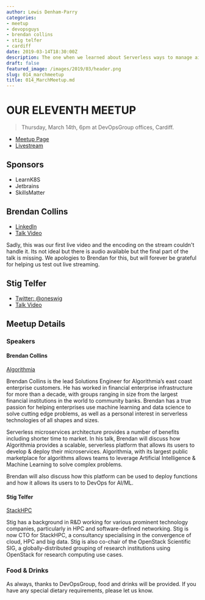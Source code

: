 ```yaml
---
author: Lewis Denham-Parry
categories:
- meetup
- devopsguys
- brendan collins
- stig telfer
- cardiff
date: 2019-03-14T18:30:00Z
description: The one when we learned about Serverless ways to manage ai and OpenStack and SuperComputers, and when we live streamed for the first time...
draft: false
featured_image: /images/2019/03/header.png
slug: 014_marchmeetup
title: 014_MarchMeetup.md
---
```


# OUR ELEVENTH MEETUP

> Thursday, March 14th, 6pm at DevOpsGroup offices, Cardiff.

* [Meetup Page](https://www.meetup.com/Cloud-Native-Wales/events/lxwbppyzfbsb/)
* [Livestream](https://youtu.be/5c8gB1U3YPA)

## Sponsors

* LearnK8S
* Jetbrains
* SkillsMatter

## Brendan Collins

* [LinkedIn](https://www.linkedin.com/in/brendancollins12/)
* [Talk Video](https://youtu.be/5c8gB1U3YPA?t=946)

Sadly, this was our first live video and the encoding on the stream couldn't handle it.
Its not ideal but there is audio available but the final part of the talk is missing.
We apologies to Brendan for this, but will forever be grateful for helping us test out live streaming.

## Stig Telfer

* [Twitter: @oneswig](https://twitter.com/oneswig)
* [Talk Video](https://youtu.be/5c8gB1U3YPA?t=2631)

## Meetup Details

### Speakers

#### Brendan Collins
[Algorithmia](https://algorithmia.com)

Brendan Collins is the lead Solutions Engineer for Algorithmia’s east coast enterprise customers. He has worked in financial enterprise infrastructure for more than a decade, with groups ranging in size from the largest financial institutions in the world to community banks. Brendan has a true passion for helping enterprises use machine learning and data science to solve cutting edge problems, as well as a personal interest in serverless technologies of all shapes and sizes.

Serverless microservices architecture provides a number of benefits including shorter time to market. In his talk, Brendan will discuss how Algorithmia provides a scalable, serverless platform that allows its users to develop & deploy their microservices. Algorithmia, with its largest public marketplace for algorithms allows teams to leverage Artificial Intelligence & Machine Learning to solve complex problems.

Brendan will also discuss how this platform can be used to deploy functions and how it allows its users to to DevOps for AI/ML.

#### Stig Telfer
[StackHPC](https://stackhpc.com)

Stig has a background in R&D working for various prominent technology companies, particularly in HPC and software-defined networking. Stig is now CTO for StackHPC, a consultancy specialising in the convergence of cloud, HPC and big data. Stig is also co-chair of the OpenStack Scientific SIG, a globally-distributed grouping of research institutions using OpenStack for research computing use cases.

### Food & Drinks
As always, thanks to DevOpsGroup, food and drinks will be provided. If you have any special dietary requirements, please let us know.
